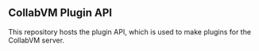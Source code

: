 ## CollabVM Plugin API

This repository hosts the plugin API, which is used to make plugins for the CollabVM server.